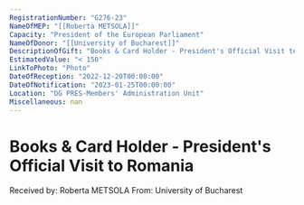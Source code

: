```yaml
---
RegistrationNumber: "G276-23"
NameOfMEP: "[[Roberta METSOLA]]"
Capacity: "President of the European Parliament"
NameOfDonor: "[[University of Bucharest]]"
DescriptionOfGift: "Books & Card Holder - President's Official Visit to Romania"
EstimatedValue: "< 150"
LinkToPhoto: "Photo"
DateOfReception: "2022-12-20T00:00:00"
DateOfNotification: "2023-01-25T00:00:00"
Location: "DG PRES-Members' Administration Unit"
Miscellaneous: nan
---
```


# Books & Card Holder - President's Official Visit to Romania

Received by: Roberta METSOLA
From: University of Bucharest
